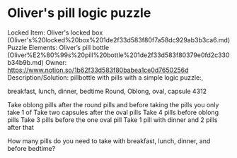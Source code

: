 # Oliver's pill logic puzzle

Locked Item: Oliver's locked box (Oliver's%20locked%20box%201de2f33d583f80f7a58dc929ab3b3ca6.md)
Puzzle Elements: Oliver’s pill bottle (Oliver%E2%80%99s%20pill%20bottle%201de2f33d583f80379e0fd2c330b34b9b.md)
Owner: https://www.notion.so/1b62f33d583f80babea1ce0d7650256d
Description/Solution: pillbottle with pills with a simple logic puzzle:, 

breakfast, lunch, dinner, bedtime
Round, Oblong, oval, capsule
4312




Take oblong pills after the round pills and before taking the pills you only take 1 of
Take two capsules after the oval pills
Take 4 pills before oblong pills
Take 3 pills before the one oval pill
Take 1 pill with dinner and 2 pills after that 


How many pills do you need to take with breakfast, lunch, dinner, and before bedtime?